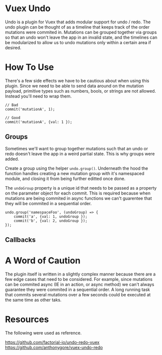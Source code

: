 # Vuex Undo

Undo is a plugin for Vuex that adds modular support for undo / redo. The undo plugin can be thought of as a timeline that keeps track of the order mutations were commited in. Mutations can be grouped together via groups so that an undo won't leave the app in an invalid state, and the timelines can be modularized to allow us to undo mutations only within a certain area if desired.

# How To Use

There's a few side effects we have to be cautious about when using this plugin. Since we need to be able to send data around on the mutation payload, primitive types such as numbers, bools, or strings are not allowed. Instead you'll need to wrap them.

```
// Bad
commit('mutationA', 1);

// Good
commit('mutationA', {val: 1 });
```

## Groups

Sometimes we'll want to group together mutations such that an undo or redo doesn't leave the app in a weird partial state. This is why groups were added.

Create a group using the helper `undo.group()`. Underneath the hood the function handles creating a new mutation group with it's namespaced module, and closing it from being further editted once done.

The `undoGroup` property is a unique id that needs to be passed as a property on the parameter object for each commit. This is required because when mutations are being commited in async functions we can't guarentee that they will be commited in a sequential order.

```
undo.group('namespaceFoo', (undoGroup) => {
    commit('a', {val: 1, undoGroup });
    commit('b', {val: 2, undoGroup });
});
```

## Callbacks

# A Word of Caution

The plugin itself is written in a slightly complex manner because there are a few edge cases that need to be considered. For example, since mutations can be commited async (IE in an action, or async method) we can't always guarantee they were commited in a sequential order. A long running task that commits several mutations over a few seconds could be executed at the same time as other taks.

# Resources

The following were used as reference.

https://github.com/factorial-io/undo-redo-vuex
https://github.com/anthonygore/vuex-undo-redo

